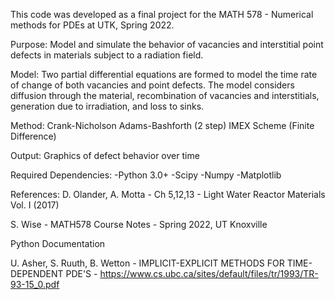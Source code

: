 This code was developed as a final project for the MATH 578 - Numerical methods for PDEs at
UTK, Spring 2022.

Purpose: Model and simulate the behavior of vacancies and interstitial point defects in
materials subject to a radiation field.

Model: Two partial differential equations are formed to model the time rate of change of both
vacancies and point defects. The model considers diffusion through the material,
recombination of vacancies and interstitials, generation due to irradiation, and loss
to sinks.

Method: Crank-Nicholson Adams-Bashforth (2 step) IMEX Scheme (Finite Difference)

Output: Graphics of defect behavior over time

Required Dependencies:
-Python 3.0+
-Scipy
-Numpy
-Matplotlib

References:
D. Olander, A. Motta - Ch 5,12,13 - Light Water Reactor Materials Vol. I (2017)

S. Wise - MATH578 Course Notes - Spring 2022, UT Knoxville

Python Documentation

U. Asher, S. Ruuth, B. Wetton - IMPLICIT-EXPLICIT METHODS FOR TIME-DEPENDENT PDE'S - https://www.cs.ubc.ca/sites/default/files/tr/1993/TR-93-15_0.pdf
